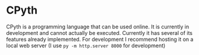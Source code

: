 # CPyth
CPyth is a programming language that can be used online.  It is currently in development and cannot actually be executed.
Currently it has several of its features already implemented.
For development I recommend hosting it on a local web server (I use `py -m http.server 8000` for development)
